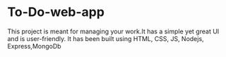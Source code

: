 # To-Do-web-app
This project is meant for managing your work.It has a simple yet great UI and is user-friendly.
It has been built using HTML, CSS, JS, Nodejs, Express,MongoDb
